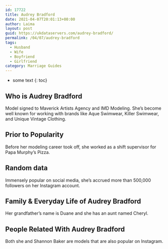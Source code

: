 ```yaml
---
id: 17722
title: Audrey Bradford
date: 2021-04-07T20:01:13+00:00
author: Laima
layout: post
guid: https://ukdataservers.com/audrey-bradford/
permalink: /04/07/audrey-bradford
tags:
  - Husband
  - Wife
  - Boyfriend
  - Girlfriend
category: Marriage Guides
---
```


* some text
{: toc}


## Who is Audrey Bradford
                  
                  
                  
Model signed to Maverick Artists Agency and IMD Modeling. She&#8217;s become well known for working with brands like Aque Swimwear, Killer Swimwear, and Unique Vintage Clothing.
                  
              
            
              
            
                
                
                
## Prior to Popularity
                  
                  
                  
Before her modeling career took off, she worked as a shift supervisor for Papa Murphy&#8217;s Pizza.
                  
              
            
              
            
                
                
                
## Random data
                  
                  
                  
Immensely popular on social media, she&#8217;s accrued more than 500,000 followers on her Instagram account.
                  
              
            
              
            
                
                
                
## Family & Everyday Life of Audrey Bradford
                  
                  
                  
Her grandfather&#8217;s name is Duane and she has an aunt named Cheryl.
                  
              
            
              
            
                
                
                
## People Related With Audrey Bradford
                  
                  
                  
Both she and Shannon Baker are models that are also popular on Instagram.
                  
              
            
              
            
                
              
            
              
              
            
            
              
            
          
          
          